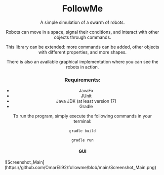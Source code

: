 <h1 align="center">FollowMe</h1>

<p align="center">A simple simulation of a swarm of robots.</p>

<p align="center">Robots can move in a space, signal their conditions, and interact with other objects through commands.</p>

<p align="center">This library can be extended: more commands can be added, other objects with different properties, and more shapes.</p>

<p align="center">There is also an available graphical implementation where you can see the robots in action.</p>

<h3 align="center">Requirements:</h3>
<ul align="center">
  <li>JavaFx</li>
  <li>JUnit</li>
  <li>Java JDK (at least version 17)</li>
  <li>Gradle</li>
</ul>

<p align="center">To run the program, simply execute the following commands in your terminal:</p>

<pre align="center"><code>gradle build</code></pre>
<pre align="center"><code>gradle run</code></pre>
<h4 align="center">GUI</h4>
![Screenshot_Main](https://github.com/OmarEli92/followme/blob/main/Screenshot_Main.png)


